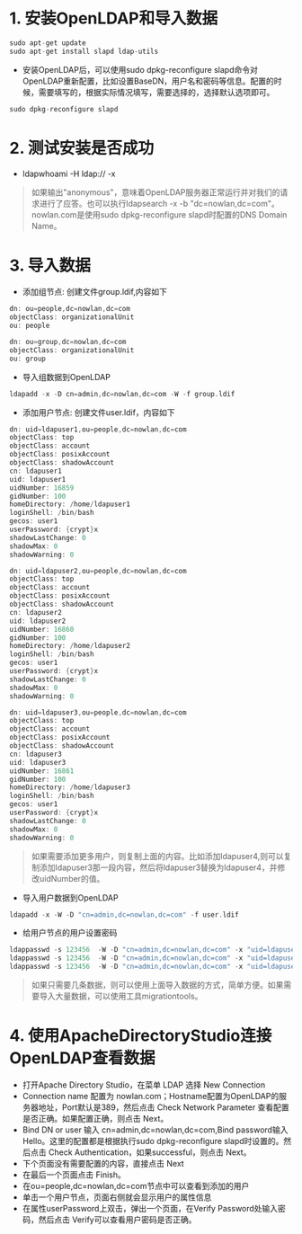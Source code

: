 # 1. 安装OpenLDAP和导入数据
```cpp
sudo apt-get update
sudo apt-get install slapd ldap-utils
```

- 安装OpenLDAP后，可以使用sudo dpkg-reconfigure slapd命令对OpenLDAP重新配置，比如设置BaseDN，用户名和密码等信息。配置的时候，需要填写的，根据实际情况填写，需要选择的，选择默认选项即可。

```cpp
sudo dpkg-reconfigure slapd
```

# 2. 测试安装是否成功
- ldapwhoami -H ldap:// -x

> 如果输出"anonymous"，意味着OpenLDAP服务器正常运行并对我们的请求进行了应答。也可以执行ldapsearch -x -b "dc=nowlan,dc=com"。nowlan.com是使用sudo dpkg-reconfigure slapd时配置的DNS Domain Name。

# 3. 导入数据
- 添加组节点: 创建文件group.ldif,内容如下

```cpp
dn: ou=people,dc=nowlan,dc=com
objectClass: organizationalUnit
ou: people

dn: ou=group,dc=nowlan,dc=com
objectClass: organizationalUnit
ou: group
```

- 导入组数据到OpenLDAP

```cpp
ldapadd -x -D cn=admin,dc=nowlan,dc=com -W -f group.ldif
```

- 添加用户节点: 创建文件user.ldif，内容如下

```cpp
dn: uid=ldapuser1,ou=people,dc=nowlan,dc=com
objectClass: top
objectClass: account
objectClass: posixAccount
objectClass: shadowAccount
cn: ldapuser1
uid: ldapuser1
uidNumber: 16859
gidNumber: 100
homeDirectory: /home/ldapuser1
loginShell: /bin/bash
gecos: user1
userPassword: {crypt}x
shadowLastChange: 0
shadowMax: 0
shadowWarning: 0

dn: uid=ldapuser2,ou=people,dc=nowlan,dc=com
objectClass: top
objectClass: account
objectClass: posixAccount
objectClass: shadowAccount
cn: ldapuser2
uid: ldapuser2
uidNumber: 16860
gidNumber: 100
homeDirectory: /home/ldapuser2
loginShell: /bin/bash
gecos: user1
userPassword: {crypt}x
shadowLastChange: 0
shadowMax: 0
shadowWarning: 0

dn: uid=ldapuser3,ou=people,dc=nowlan,dc=com
objectClass: top
objectClass: account
objectClass: posixAccount
objectClass: shadowAccount
cn: ldapuser3
uid: ldapuser3
uidNumber: 16861
gidNumber: 100
homeDirectory: /home/ldapuser3
loginShell: /bin/bash
gecos: user1
userPassword: {crypt}x
shadowLastChange: 0
shadowMax: 0
shadowWarning: 0
```
> 如果需要添加更多用户，则复制上面的内容。比如添加ldapuser4,则可以复制添加ldapuser3那一段内容，然后将ldapuser3替换为ldapuser4，并修改uidNumber的值。

- 导入用户数据到OpenLDAP

```cpp
ldapadd -x -W -D "cn=admin,dc=nowlan,dc=com" -f user.ldif
```

- 给用户节点的用户设置密码

```cpp
ldappasswd -s 123456  -W -D "cn=admin,dc=nowlan,dc=com" -x "uid=ldapuser1,ou=people,dc=nowlan,dc=com"
ldappasswd -s 123456  -W -D "cn=admin,dc=nowlan,dc=com" -x "uid=ldapuser2,ou=people,dc=nowlan,dc=com"
ldappasswd -s 123456  -W -D "cn=admin,dc=nowlan,dc=com" -x "uid=ldapuser3,ou=people,dc=nowlan,dc=com"
```

> 如果只需要几条数据，则可以使用上面导入数据的方式，简单方便。如果需要导入大量数据，可以使用工具migrationtools。

# 4. 使用ApacheDirectoryStudio连接OpenLDAP查看数据
- 打开Apache Directory Studio，在菜单 LDAP 选择 New Connection
- Connection name 配置为 nowlan.com；Hostname配置为OpenLDAP的服务器地址，Port默认是389，然后点击 Check Network Parameter 查看配置是否正确。如果配置正确，则点击 Next。
- Bind DN or user 输入 cn=admin,dc=nowlan,dc=com,Bind password输入Hello。这里的配置都是根据执行sudo dpkg-reconfigure slapd时设置的。然后点击 Check Authentication，如果successful，则点击 Next。
- 下个页面没有需要配置的内容，直接点击 Next
- 在最后一个页面点击 Finish。
- 在ou=people,dc=nowlan,dc=com节点中可以查看到添加的用户
- 单击一个用户节点，页面右侧就会显示用户的属性信息
- 在属性userPassword上双击，弹出一个页面，在Verify Password处输入密码，然后点击 Verify可以查看用户密码是否正确。

